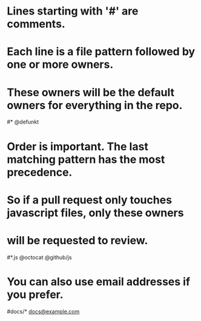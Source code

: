 # Lines starting with '#' are comments.
# Each line is a file pattern followed by one or more owners.

# These owners will be the default owners for everything in the repo.
#*       @defunkt

# Order is important. The last matching pattern has the most precedence.
# So if a pull request only touches javascript files, only these owners
# will be requested to review.
#*.js    @octocat @github/js

# You can also use email addresses if you prefer.
#docs/*  docs@example.com